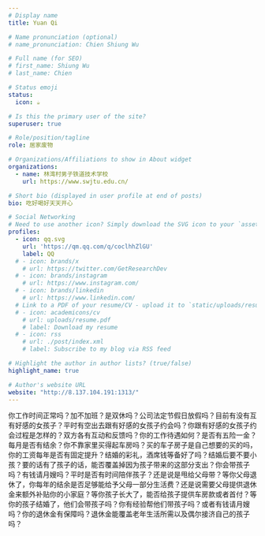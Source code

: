 ```yaml
---
# Display name
title: Yuan Qi

# Name pronunciation (optional)
# name_pronunciation: Chien Shiung Wu

# Full name (for SEO)
# first_name: Shiung Wu
# last_name: Chien

# Status emoji
status:
  icon: ☕️

# Is this the primary user of the site?
superuser: true

# Role/position/tagline
role: 居家废物

# Organizations/Affiliations to show in About widget
organizations:
  - name: 林湾村男子铁道技术学校
    url: https://www.swjtu.edu.cn/

# Short bio (displayed in user profile at end of posts)
bio: 吃好喝好天天开心

# Social Networking
# Need to use another icon? Simply download the SVG icon to your `assets/media/icons/` folder.
profiles:
  - icon: qq.svg
    url: 'https://qm.qq.com/q/coclhhZlGU'
    label: QQ
  # - icon: brands/x
    # url: https://twitter.com/GetResearchDev
  # - icon: brands/instagram
    # url: https://www.instagram.com/
  # - icon: brands/linkedin
    # url: https://www.linkedin.com/
  # Link to a PDF of your resume/CV - upload it to `static/uploads/resume.pdf`
  # - icon: academicons/cv
    # url: uploads/resume.pdf
    # label: Download my resume
  # - icon: rss
    # url: ./post/index.xml
    # label: Subscribe to my blog via RSS feed

# Highlight the author in author lists? (true/false)
highlight_name: true

# Author's website URL
website: "http://8.137.104.191:1313/"
---
```


你工作时间正常吗？加不加班？是双休吗？公司法定节假日放假吗？目前有没有互有好感的女孩子？平时有空出去跟有好感的女孩子约会吗？你跟有好感的女孩子约会过程是怎样的？双方各有互动和反馈吗？你的工作待遇如何？是否有五险一金？每月是否有结余？你不靠家里买得起车房吗？买的车子房子是自己想要的买的吗，你的工资每年是否有固定提升？结婚的彩礼，酒席钱等备好了吗？结婚后要不要小孩？要的话有了孩子的话，能否覆盖掉因为孩子带来的这部分支出？你会带孩子吗？有钱请月嫂吗？平时是否有时间陪伴孩子？还是说是甩给父母带？等你父母退休了，你每年的结余是否足够能给予父母一部分生活费？还是说需要父母提供退休金来额外补贴你的小家庭？等你孩子长大了，能否给孩子提供车房款或者首付？等你的孩子结婚了，他们会带孩子吗？你有经验帮他们带孩子吗？或者有钱请月嫂吗？你的退休金有保障吗？退休金能覆盖老年生活所需以及偶尔接济自己的孩子吗？